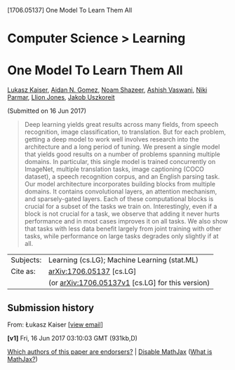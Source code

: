 [1706.05137] One Model To Learn Them All

# Computer Science > Learning

# One Model To Learn Them All

[Lukasz Kaiser](https://arxiv.org/find/cs/1/au:+Kaiser_L/0/1/0/all/0/1), [Aidan N. Gomez](https://arxiv.org/find/cs/1/au:+Gomez_A/0/1/0/all/0/1), [Noam Shazeer](https://arxiv.org/find/cs/1/au:+Shazeer_N/0/1/0/all/0/1), [Ashish Vaswani](https://arxiv.org/find/cs/1/au:+Vaswani_A/0/1/0/all/0/1), [Niki Parmar](https://arxiv.org/find/cs/1/au:+Parmar_N/0/1/0/all/0/1), [Llion Jones](https://arxiv.org/find/cs/1/au:+Jones_L/0/1/0/all/0/1), [Jakob Uszkoreit](https://arxiv.org/find/cs/1/au:+Uszkoreit_J/0/1/0/all/0/1)

(Submitted on 16 Jun 2017)

>  Deep learning yields great results across many fields, from speech recognition, image classification, to translation. But for each problem, getting a deep model to work well involves research into the architecture and a long period of tuning. We present a single model that yields good results on a number of problems spanning multiple domains. In particular, this single model is trained concurrently on ImageNet, multiple translation tasks, image captioning (COCO dataset), a speech recognition corpus, and an English parsing task. Our model architecture incorporates building blocks from multiple domains. It contains convolutional layers, an attention mechanism, and sparsely-gated layers. Each of these computational blocks is crucial for a subset of the tasks we train on. Interestingly, even if a block is not crucial for a task, we observe that adding it never hurts performance and in most cases improves it on all tasks. We also show that tasks with less data benefit largely from joint training with other tasks, while performance on large tasks degrades only slightly if at all.

|     |     |
| --- | --- |
| Subjects: | Learning (cs.LG); Machine Learning (stat.ML) |
| Cite as: | [arXiv:1706.05137](https://arxiv.org/abs/1706.05137) [cs.LG] |
|     | (or [arXiv:1706.05137v1](https://arxiv.org/abs/1706.05137v1) [cs.LG] for this version) |

## Submission history

From: Łukasz Kaiser [[view email](https://arxiv.org/show-email/4c52dd25/1706.05137)]

**[v1]** Fri, 16 Jun 2017 03:10:03 GMT (931kb,D)

[Which authors of this paper are endorsers?](http://arxiv.org/auth/show-endorsers/1706.05137) | [Disable MathJax](#) ([What is MathJax?](https://arxiv.org/help/mathjax/))